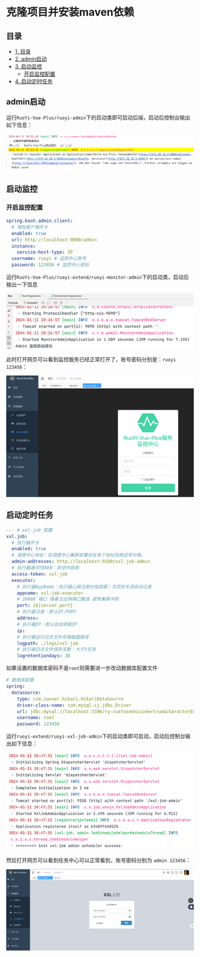 # 克隆项目并安装maven依赖

## 目录
- [1. 目录](#目录)
- [2. admin启动](#admin启动)
- [3. 启动监控](#启动监控)
    - [开启监控配置](#开启监控配置)
- [4. 启动定时任务](#启动定时任务)



## admin启动

运行`RuoYi-Vue-Plus/ruoyi-admin`下的启动类即可启动后端，启动后控制台输出如下信息：

![image.png](./imgs/1704975729588-5823e246-f3c1-4f96-ac8c-7ca4f93a36bf.png)



## 启动监控

### 开启监控配置

```yaml
spring.boot.admin.client:
  # 增加客户端开关
  enabled: true
  url: http://localhost:9090/admin
  instance:
    service-host-type: IP
  username: ruoyi # 监控中心账号
  password: 123456 # 监控中心密码
```

运行`RuoYi-Vue-Plus/ruoyi-extend/ruoyi-monitor-admin`下的启动类，启动后输出一下信息

![image.png](./imgs/1704976048794-6eff2292-c6fe-484b-8c1e-928a826ba242.png)

此时打开网页可以看到监控服务已经正常打开了，账号密码分别是：`ruoyi 123456`：

![image.png](./imgs/1704977508415-0684f257-bdbd-4138-b504-ea24302aa7d2.png)

## 启动定时任务

```yaml
--- # xxl-job 配置
xxl.job:
  # 执行器开关
  enabled: true
  # 调度中心地址：如调度中心集群部署存在多个地址则用逗号分隔。
  admin-addresses: http://localhost:9100/xxl-job-admin
  # 执行器通讯TOKEN：非空时启用
  access-token: xxl-job
  executor:
    # 执行器AppName：执行器心跳注册分组依据；为空则关闭自动注册
    appname: xxl-job-executor
    # 28080 端口 随着主应用端口飘逸 避免集群冲突
    port: 2${server.port}
    # 执行器注册：默认IP:PORT
    address:
    # 执行器IP：默认自动获取IP
    ip:
    # 执行器运行日志文件存储磁盘路径
    logpath: ./logs/xxl-job
    # 执行器日志文件保存天数：大于3生效
    logretentiondays: 30
```

如果设置的数据库密码不是`root`则需要进一步改动数据库配置文件

```yaml
# 数据库配置
spring:
  datasource:
    type: com.zaxxer.hikari.HikariDataSource
    driver-class-name: com.mysql.cj.jdbc.Driver
    url: jdbc:mysql://localhost:3306/ry-vue?useUnicode=true&characterEncoding=UTF-8&autoReconnect=true&serverTimezone=Asia/Shanghai
    username: root
    password: 123456
```

运行`ruoyi-extend/ruoyi-xxl-job-admin`下的启动类即可启动，启动后控制台输出如下信息：

![image.png](./imgs/1704977280289-1817567e-604d-4490-980f-011f55ac72ff.png)

然后打开网页可以看到任务中心可以正常看到，账号密码分别为 `admin 123456`：

![image.png](./imgs/1704977451623-c4edb710-9169-4e3d-b1df-640e85a9806d.png)